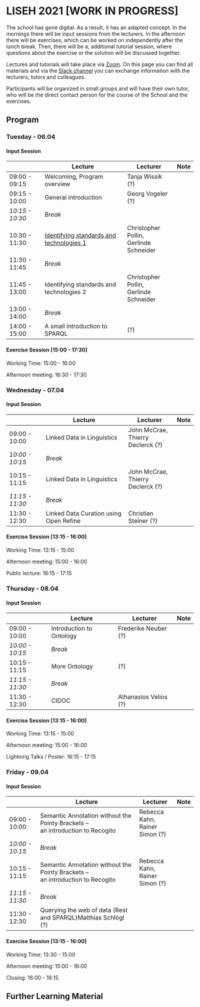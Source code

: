 # LISEH 2021 [WORK IN PROGRESS]

The school has gone digital. As a result, it has an adapted concept. In the mornings there will be input sessions from the lecturers. In the afternoon there will be exercises, which can be worked on independently after the lunch break. Then, there will be a, additional tutorial session, where questions about the exercise or the solution will be discussed together.

Lectures and tutorials will take place via [Zoom](). On this page you can find all materials and via the [Slack channel]() you can exchange information with the lecturers, tutors and colleagues.

Participants will be organized in small groups and will have their own tutor, who will be the direct contact person for the course of the School and the exercises.

## Program

### Tuesday - 06.04

#### Input Session

|                 | Lecture                                                      | Lecturer                                     | Note |
| --------------- | ------------------------------------------------------------ | -------------------------------------------- | ---- |
| 09:00 - 09:15   | Welcoming, Program overview                                  | Tanja Wissik (?)                             |      |
| 09:15 - 10:00   | General introduction                                         | Georg Vogeler (?)                            |      |
| *10:15 - 10:30* | *Break*                                                      |                                              |      |
| 10:30 - 11:30   | [Identifying standards and technologies 1](https://docs.google.com/presentation/d/1T7SW8qbnpFYdLQEOIN8StRZJ4cMedFHYWL08Ve35WXI/edit?usp=sharing) | Christopher Pollin, <br />Gerlinde Schneider |      |
| 11:30 - 11:45   | *Break*                                                      |                                              |      |
| 11:45 - 13:00   | Identifying standards and technologies 2                     | Christopher Pollin, <br />Gerlinde Schneider |      |
| 13:00 - 14:00   | *Break*                                                      |                                              |      |
| 14:00 - 15:00   | A small introduction to SPARQL                               | (?)                                          |      |

#### Exercise Session [15:00 - 17:30]

Working Time: 15:00 - 16:00

Afternoon meeting: 16:30 - 17:30

### Wednesday - 07.04

#### Input Session

|                 | Lecture                                | Lecturer                                | Note |
| --------------- | -------------------------------------- | --------------------------------------- | ---- |
| 09:00 - 10:00   | Linked Data in Linguistics             | John McCrae, <br />Thierry Declerck (?) |      |
| *10:00 - 10:15* | *Break*                                |                                         |      |
| 10:15 - 11:15   | Linked Data in Linguistics             | John McCrae, <br />Thierry Declerck (?) |      |
| *11:15 - 11:30* | *Break*                                |                                         |      |
| 11:30 - 12:30   | Linked Data Curation using Open Refine | Christian Steiner (?)                   |      |

#### Exercise Session  [13:15 - 16:00]

Working Time: 13:15 - 15:00

Afternoon meeting: 15:00 - 16:00

Public lecture: 16:15 - 17:15

### Thursday - 08.04

#### Input Session

|                 | Lecture                  | Lecturer              | Note |
| --------------- | ------------------------ | --------------------- | ---- |
| 09:00 - 10:00   | Introduction to Ontology | Frederike Neuber (?)  |      |
| *10:00 - 10:15* | *Break*                  |                       |      |
| 10:15 - 11:15   | More Ontology            | (?)                   |      |
| *11:15 - 11:30* | *Break*                  |                       |      |
| 11:30 - 12:30   | CIDOC                    | Athanasios Velios (?) |      |

#### Exercise Session  [13:15 - 16:00]

Working Time: 13:15 - 15:00

Afternoon meeting: 15:00 - 16:00

Lightning Talks / Poster: 16:15 - 17:15

### Friday  - 09.04

#### Input Session

|                 | Lecture                                                      | Lecturer                            | Note |
| --------------- | ------------------------------------------------------------ | ----------------------------------- | ---- |
| 09:00 - 10:00   | Semantic Annotation without the Pointy Brackets – <br />an introduction to Recogito | Rebecca Kahn,<br />Rainer Simon (?) |      |
| *10:00 - 10:15* | *Break*                                                      |                                     |      |
| 10:15 - 11:15   | Semantic Annotation without the Pointy Brackets – <br />an introduction to Recogito | Rebecca Kahn,<br />Rainer Simon (?) |      |
| *11:15 - 11:30* | *Break*                                                      |                                     |      |
| 11:30 - 12:30   | Querying the web of data (Rest and SPARQL)Matthias Schlögl (?) |                                     |      |

#### Exercise Session  [13:15 - 16:00]

Working Time: 13:30 - 15:00

Afternoon meeting: 15:00 - 16:00

Closing: 16:00 - 16:15

## Further Learning Material